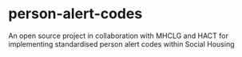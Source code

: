 # person-alert-codes
An open source project in collaboration with MHCLG and HACT  for implementing standardised person alert codes within Social Housing
